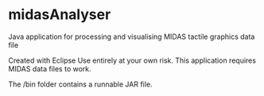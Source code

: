 # midasAnalyser
Java application for processing and visualising MIDAS tactile graphics data file

Created with Eclipse
Use entirely at your own risk.
This application requires MIDAS data files to work.

The /bin folder contains a runnable JAR file.
